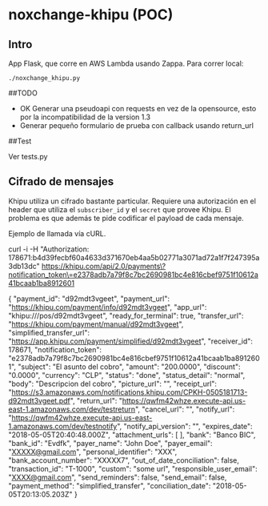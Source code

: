 # noxchange-khipu (POC)

## Intro

App Flask, que corre en AWS Lambda usando Zappa. Para correr local:

`./noxchange_khipu.py`

##TODO
- OK Generar una pseudoapi con requests en vez de la opensource, esto por la incompatibilidad de la version 1.3
- Generar pequeño formulario de prueba con callback usando return_url


##Test

Ver tests.py

## Cifrado de mensajes

Khipu utiliza un cifrado bastante particular. Requiere una autorización en el header que utiliza el `subscriber_id` y el `secret` que provee Khipu. El problema es que además te pide codificar el payload de cada mensaje.

Ejemplo de llamada vía cURL.

curl -i -H "Authorization: 178671:b4d39fecbf60a4633d371670eb4aa5b02771a3071ad72a1f7f247395a3db13dc" https://khipu.com/api/2.0/payments\?notification_token\=e2378adb7a79f8c7bc2690981bc4e816cbef9751f10612a41bcaab1ba8912601

{
  "payment_id": "d92mdt3vgeet",
  "payment_url": "https://khipu.com/payment/info/d92mdt3vgeet",
  "app_url": "khipu:///pos/d92mdt3vgeet",
  "ready_for_terminal": true,
  "transfer_url": "https://khipu.com/payment/manual/d92mdt3vgeet",
  "simplified_transfer_url": "https://app.khipu.com/payment/simplified/d92mdt3vgeet",
  "receiver_id": 178671,
  "notification_token": "e2378adb7a79f8c7bc2690981bc4e816cbef9751f10612a41bcaab1ba8912601",
  "subject": "El asunto del cobro",
  "amount": "200.0000",
  "discount": "0.0000",
  "currency": "CLP",
  "status": "done",
  "status_detail": "normal",
  "body": "Descripcion del cobro",
  "picture_url": "",
  "receipt_url": "https://s3.amazonaws.com/notifications.khipu.com/CPKH-0505181713-d92mdt3vgeet.pdf",
  "return_url": "https://qwfm42whze.execute-api.us-east-1.amazonaws.com/dev/testreturn",
  "cancel_url": "",
  "notify_url": "https://qwfm42whze.execute-api.us-east-1.amazonaws.com/dev/testnotify",
  "notify_api_version": "",
  "expires_date": "2018-05-05T20:40:48.000Z",
  "attachment_urls":
  [
  ],
  "bank": "Banco BIC",
  "bank_id": "Evdfk",
  "payer_name": "John Doe",
  "payer_email": "XXXXX@gmail.com",
  "personal_identifier": "XXX",
  "bank_account_number": "XXXXX7",
  "out_of_date_conciliation": false,
  "transaction_id": "T-1000",
  "custom": "some url",
  "responsible_user_email": "XXXX@gmail.com",
  "send_reminders": false,
  "send_email": false,
  "payment_method": "simplified_transfer",
  "conciliation_date": "2018-05-05T20:13:05.203Z"
}
